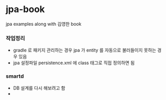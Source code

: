 # jpa-book
jpa examples along with 김영한 book

### 작업정리
- gradle 로 패키지 관리하는 경우 jpa 가 entity 를 자동으로 불러들이지 못하는 경우 있음
- jpa 설정파일 persistence.xml 에 class 태그로 직접 정의하면 됨

### smartd
- DB 설계를 다시 해보려고 함
- 